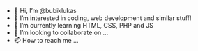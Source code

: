 - 👋 Hi, I’m @bubiklukas
- 👀 I’m interested in coding, web development and similar stuff!
- 🌱 I’m currently learning HTML, CSS, PHP and JS
- 💞️ I’m looking to collaborate on ...
- 📫 How to reach me ...

<!---
bubiklukas/bubiklukas is a ✨ special ✨ repository because its `README.md` (this file) appears on your GitHub profile.
You can click the Preview link to take a look at your changes.
--->
